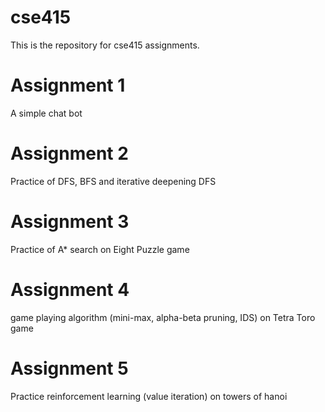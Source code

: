 # cse415
This is the repository for cse415 assignments.

# Assignment 1
A simple chat bot

# Assignment 2
Practice of DFS, BFS and iterative deepening DFS

# Assignment 3
Practice of A* search on Eight Puzzle game

# Assignment 4
game playing algorithm (mini-max, alpha-beta pruning, IDS) on Tetra Toro game

# Assignment 5
Practice reinforcement learning (value iteration) on towers of hanoi